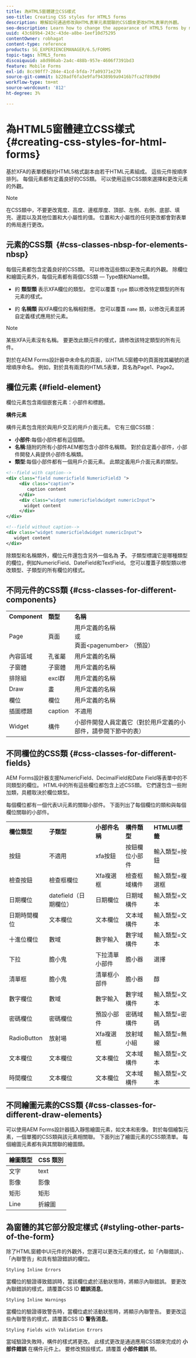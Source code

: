 ```yaml
---
title: 為HTML5窗體建立CSS樣式
seo-title: Creating CSS styles for HTML5 forms
description: 瞭解如何通過修改與HTML表單元素關聯的CSS類來更改HTML表單的外觀。
seo-description: Learn how to change the appearance of HTML5 forms by modifying the CSS class associated with the HTML form element.
uuid: 43c689b4-243c-43de-a8be-1eef10d75295
contentOwner: robhagat
content-type: reference
products: SG_EXPERIENCEMANAGER/6.5/FORMS
topic-tags: hTML5_forms
discoiquuid: a8d986ab-2a4c-488b-957e-4606f7391bd3
feature: Mobile Forms
exl-id: 8cc90ff7-284e-41cd-bfda-7fa09371e270
source-git-commit: b220adf6fa3e9faf94389b9a9416b7fca2f89d9d
workflow-type: tm+mt
source-wordcount: '812'
ht-degree: 3%

---
```


# 為HTML5窗體建立CSS樣式 {#creating-css-styles-for-html-forms}

基於XFA的表單模板的HTML5格式副本由若干HTML元素組成。 這些元件按順序排列。 每個元素都有定義良好的CSS類。 可以使用這些CSS類來選擇和更改元素的外觀。

>[!NOTE]
>
>在CSS類中，不要更改寬度、高度、邊框厚度、頂部、左側、右側、底部、填充、邊距以及其他位置和大小屬性的值。 位置和大小屬性的任何更改都會對表單的佈局進行更改。

## 元素的CSS類  {#css-classes-nbsp-for-elements-nbsp}

每個元素都包含定義良好的CSS類。 可以修改這些類以更改元素的外觀。 除欄位和繪圖元素外，每個元素都有兩個CSS類 — Type類和Name類。

* 的 **類型類** 表示XFA欄位的類型。 您可以覆蓋 `type` 類以修改特定類型的所有元素的樣式。

* 的 **名稱類** 與XFA欄位的名稱相對應。 您可以覆蓋 `name` 類，以修改元素並將自定義樣式應用於元素。

>[!NOTE]
>
>某些XFA元素沒有名稱。 要更改此類元件的樣式，請修改該特定類型的所有元件。

對於在AEM Forms設計器中未命名的頁面，以HTML5窗體中的頁面按其編號的遞增順序命名。 例如，對於具有兩頁的HTML5表單，頁名為Page1、Page2。

## 欄位元素 {#field-element}

欄位元素包含兩個嵌套元素：小部件和標題。

**構件元素**

構件元素包含用於與用戶交互的用戶介面元素。 它有三個CSS類：

* **小部件**:每個小部件都有這個類。
* **名稱**:隨附的所有小部件AEM都包含小部件名稱類。 對於自定義小部件，小部件開發人員提供小部件名稱類。
* **類型**:每個小部件都有一個用戶介面元素。 此類定義用戶介面元素的類型。

```xml
<!--field with caption-->
<div class="field numericfield NumericField3 ">
     <div class="caption">
        caption content
     </div>
     <div class="widget numericfieldwidget numericInput">
       widget content
     </div>
</div>

<!--field without caption-->
<div class="widget numericfieldwidget numericInput">
   widget content
</div>
```

除類型和名稱類外，欄位元件還包含另外一個名為 **子**。 子類型標識它是哪種類型的欄位，例如NumericField、DateField和TextField。 您可以覆蓋子類型類以修改類型、子類型的所有欄位的樣式。

## 不同元件的CSS類 {#css-classes-for-different-components}

<table>
 <tbody>
  <tr>
   <td><strong>Component</strong></td>
   <td><strong>類型</strong></td>
   <td><strong>名稱</strong></td>
  </tr>
  <tr>
   <td>Page</td>
   <td>頁面</td>
   <td>用戶定義的名稱<br /> 或<br /> 頁面&lt;pagenumber&gt; （預設）</td>
  </tr>
  <tr>
   <td>內容區域</td>
   <td>孔雀屬</td>
   <td>用戶定義的名稱</td>
  </tr>
  <tr>
   <td>子窗體</td>
   <td>子窗體</td>
   <td>用戶定義的名稱</td>
  </tr>
  <tr>
   <td>排除組</td>
   <td>excl群</td>
   <td>用戶定義的名稱</td>
  </tr>
  <tr>
   <td>Draw</td>
   <td>畫</td>
   <td>用戶定義的名稱</td>
  </tr>
  <tr>
   <td>欄位</td>
   <td>欄位</td>
   <td>用戶定義的名稱</td>
  </tr>
  <tr>
   <td>插圖標題</td>
   <td>caption</td>
   <td>不適用</td>
  </tr>
  <tr>
   <td>Widget</td>
   <td>構件</td>
   <td>小部件開發人員定義它（對於用戶定義的小部件，請參閱下節中的表）</td>
  </tr>
 </tbody>
</table>

## 不同欄位的CSS類 {#css-classes-for-different-fields}

AEM Forms設計器支援NumericField、DecimalField和Date Field等表單中的不同類型的欄位。 HTML中的所有這些欄位都包含上述CSS類。 它們還包含一些附加類，具體取決於欄位類型。

每個欄位都有一個代表UI元素的關聯小部件。 下面列出了每個欄位的類和與每個欄位關聯的小部件。

<table>
 <tbody>
  <tr>
   <td><strong>欄位類型</strong></td>
   <td><strong>子類型</strong></td>
   <td><strong>小部件名稱</strong></td>
   <td><strong>構件類型</strong></td>
   <td><strong>HTMLUI標籤</strong></td>
  </tr>
  <tr>
   <td>按鈕<br type="_moz" /> </td>
   <td>不適用</td>
   <td>xfa按鈕<br type="_moz" /> </td>
   <td>按鈕欄位小部件<br type="_moz" /> </td>
   <td>輸入類型=按鈕<br type="_moz" /> </td>
  </tr>
  <tr>
   <td>檢查按鈕<br type="_moz" /> </td>
   <td>檢查框欄位<br /> </td>
   <td>Xfa複選框<br type="_moz" /> </td>
   <td>檢查框域構件<br type="_moz" /> </td>
   <td>輸入類型=複選框<br type="_moz" /> </td>
  </tr>
  <tr>
   <td>日期欄位<br type="_moz" /> </td>
   <td>datefield（日期欄位）<br type="_moz" /> </td>
   <td>日期欄位<br type="_moz" /> </td>
   <td>日期域構件<br type="_moz" /> </td>
   <td>輸入類型=文本<br type="_moz" /> </td>
  </tr>
  <tr>
   <td>日期時間欄位<br type="_moz" /> </td>
   <td>文本欄位<br type="_moz" /> </td>
   <td>文本欄位<br type="_moz" /> </td>
   <td>文本域構件</td>
   <td>輸入類型=文本<br type="_moz" /> </td>
  </tr>
  <tr>
   <td>十進位欄位<br type="_moz" /> </td>
   <td>數域<br type="_moz" /> </td>
   <td>數字輸入<br type="_moz" /> </td>
   <td>數字域構件<br type="_moz" /> </td>
   <td>輸入類型=文本<br type="_moz" /> </td>
  </tr>
  <tr>
   <td>下拉<br type="_moz" /> </td>
   <td>膽小鬼<br type="_moz" /> </td>
   <td>下拉清單小部件<br type="_moz" /> </td>
   <td>膽小器<br type="_moz" /> </td>
   <td>選擇</td>
  </tr>
  <tr>
   <td>清單框<br type="_moz" /> </td>
   <td>膽小鬼<br type="_moz" /> </td>
   <td>清單框小部件<br type="_moz" /> </td>
   <td>膽小器<br type="_moz" /> </td>
   <td>醇</td>
  </tr>
  <tr>
   <td>數字欄位<br type="_moz" /> </td>
   <td>數域<br type="_moz" /> </td>
   <td>數字輸入<br type="_moz" /> </td>
   <td>數字域構件<br type="_moz" /> </td>
   <td>輸入類型=文本<br type="_moz" /> </td>
  </tr>
  <tr>
   <td>密碼欄位<br type="_moz" /> </td>
   <td>密碼欄位<br type="_moz" /> </td>
   <td>預設小部件<br type="_moz" /> </td>
   <td>密碼域構件<br type="_moz" /> </td>
   <td>輸入類型=密碼<br type="_moz" /> </td>
  </tr>
  <tr>
   <td>RadioButton<br type="_moz" /> </td>
   <td>放射場<br type="_moz" /> </td>
   <td>Xfa複選框<br type="_moz" /> </td>
   <td>放射域小組<br type="_moz" /> </td>
   <td>輸入類型=無線<br type="_moz" /> </td>
  </tr>
  <tr>
   <td>文本欄位<br type="_moz" /> </td>
   <td>文本欄位<br type="_moz" /> </td>
   <td>文本欄位<br type="_moz" /> </td>
   <td>文本域構件<br type="_moz" /> </td>
   <td>輸入類型=文本<br type="_moz" /> </td>
  </tr>
  <tr>
   <td>時間欄位<br type="_moz" /> </td>
   <td>文本欄位<br type="_moz" /> </td>
   <td>文本欄位<br type="_moz" /> </td>
   <td>文本域構件<br type="_moz" /> </td>
   <td>輸入類型=文本<br type="_moz" /> </td>
  </tr>
 </tbody>
</table>

## 不同繪圖元素的CSS類 {#css-classes-for-different-draw-elements}

可以使用AEM Forms設計器插入靜態繪圖元素，如文本和影像。 對於每個繪製元素，一個單獨的CSS類與該元素相關聯。 下面列出了繪圖元素的CSS類清單。 每個繪圖元素都有與其關聯的繪圖類。

| **繪圖類型** | **CSS 類別** |
|---|---|
| 文字 | text |
| 影像 | 影像 |
| 矩形 | 矩形 |
| Line | 折線圖 |

## 為窗體的其它部分設定樣式 {#styling-other-parts-of-the-form}

除了HTML窗體中UI元件的外觀外，您還可以更改元素的樣式，如「內聯錯誤」、「內聯警告」和具有驗證錯誤的欄位。

`Styling Inline Errors`

當欄位的驗證導致錯誤時，當該欄位處於活動狀態時，將顯示內聯錯誤。 要更改內聯錯誤的樣式，請覆蓋CSS ID **錯誤消息**。

`Styling Inline Warnings`

當欄位的驗證導致警告時，當欄位處於活動狀態時，將顯示內聯警告。 要更改這些內聯警告的樣式，請覆蓋CSS ID **警告消息**。

`Styling Fields with Validation Errors`

當域驗證失敗時，構件的樣式將更改。 此樣式更改是通過應用CSS類來完成的 **小部件錯誤** 在構件元件上。 要修改預設樣式，請覆蓋 **小部件錯誤** 類。
